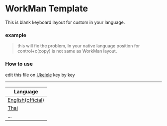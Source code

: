 # WorkMan Template

This is blank keyboard layout for custom in your language.

### example

> this will fix the problem, In your native language position for control+c(copy) is not same as WorkMan layout.

### How to use

edit this file on [Ukelele](https://software.sil.org/ukelele/) key by key

---

| Language                                                       |
| -------------------------------------------------------------- |
| [English(official)](https://github.com/workman-layout/Workman) |
| [Thai](https://github.com/Wolowit/Thai_Workman)                |
| ...                                                            |

